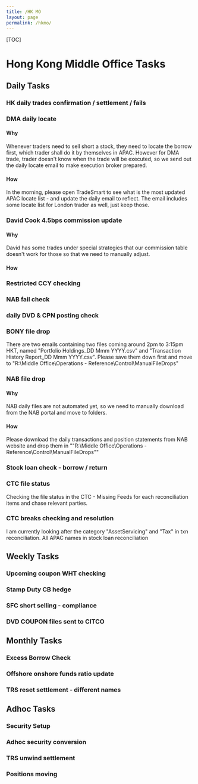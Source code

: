 ```yaml
---
title: /HK MO
layout: page
permalink: /hkmo/
---
```


[TOC]

# Hong Kong Middle Office Tasks
## Daily Tasks
### HK daily trades confirmation / settlement / fails
### DMA daily locate

#### Why

Whenever traders need to sell short a stock, they need to locate the borrow first, which trader shall do it by themselves in APAC. However for DMA trade, trader doesn't know when the trade will be executed, so we send out the daily locate email to make execution broker prepared.

#### How

In the morning, please open TradeSmart to see what is the most updated APAC locate list - and update the daily email to reflect. The email includes some locate list for London trader as well, just keep those.

### David Cook 4.5bps commission update
#### Why
David has some trades under special strategies that our commission table doesn't work for those so that we need to manually adjust.
#### How

### Restricted CCY checking
### NAB fail check
### daily DVD & CPN posting check
### BONY file drop
There are two emails containing two files coming around 2pm to 3:15pm HKT, named "Portfolio Holdings_DD Mmm YYYY.csv" and "Transaction History Report_DD Mmm YYYY.csv". Please save them down first and move to "R:\Middle Office\Operations - Reference\Control\ManualFileDrops"
### NAB file drop

#### Why

NAB daily files are not automated yet, so we need to manually download from the NAB portal and move to folders.

#### How

Please download the daily transactions and position statements from NAB website and drop them in ""R:\Middle Office\Operations - Reference\Control\ManualFileDrops""

### Stock loan check - borrow / return
### CTC file status
Checking the file status in the CTC - Missing Feeds for each reconciliation items and chase relevant parties.
### CTC breaks checking and resolution
I am currently looking after the category "AssetServicing" and "Tax" in txn reconciliation.
All APAC names in stock loan reconciliation

## Weekly Tasks
### Upcoming coupon WHT checking
### Stamp Duty CB hedge
### SFC short selling - compliance
### DVD COUPON files sent to CITCO

## Monthly Tasks
### Excess Borrow Check
### Offshore onshore funds ratio update
### TRS reset settlement - different names

## Adhoc Tasks
### Security Setup
### Adhoc security conversion
### TRS unwind settlement
### Positions moving